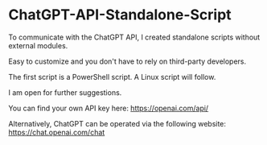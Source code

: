 # ChatGPT-API-Standalone-Script
To communicate with the ChatGPT API, I created standalone scripts without external modules.  

Easy to customize and you don't have to rely on third-party developers.  

The first script is a PowerShell script. A Linux script will follow.

I am open for further suggestions. 

You can find your own API key here: https://openai.com/api/

Alternatively, ChatGPT can be operated via the following website: https://chat.openai.com/chat


